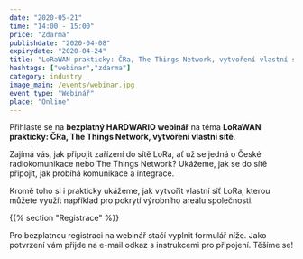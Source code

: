 ```yaml
---
date: "2020-05-21"
time: "14:00 - 15:00"
price: "Zdarma"
publishdate: "2020-04-08"
expirydate: "2020-04-24"
title: "LoRaWAN prakticky: ČRa, The Things Network, vytvoření vlastní sítě"
hashtags: ["webinar","zdarma"]
category: industry
image_main: /events/webinar.jpg
event_type: "Webinář"
place: "Online"
---
```


Přihlaste se na **bezplatný HARDWARIO webinář** na téma **LoRaWAN prakticky: ČRa, The Things Network, vytvoření vlastní sítě**.

Zajímá vás, jak připojit zařízení do sítě LoRa, ať už se jedná o České radiokomunikace nebo The Things Network? Ukážeme, jak se do sítě připojit, jak probíhá komunikace a integrace.

Kromě toho si i prakticky ukážeme, jak vytvořit vlastní síť LoRa, kterou můžete využít například pro pokrytí výrobního areálu společnosti.

{{% section "Registrace" %}}

Pro bezplatnou registraci na webinář stačí vyplnit formulář níže. Jako potvrzení vám přijde na e-mail odkaz s instrukcemi pro připojení. Těšíme se!

<script charset="utf-8" type="text/javascript" src="//js.hsforms.net/forms/shell.js"></script>
<script>
  hbspt.forms.create({
	portalId: "5453210",
	formId: "c86864ec-9d39-4d79-89ec-1c592a3da97b"
});
</script>
